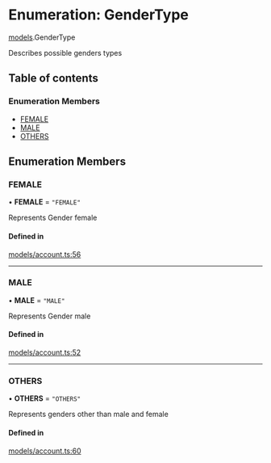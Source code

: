 # Enumeration: GenderType

[models](../wiki/models).GenderType

Describes possible genders types

## Table of contents

### Enumeration Members

- [FEMALE](../wiki/models.GenderType#female)
- [MALE](../wiki/models.GenderType#male)
- [OTHERS](../wiki/models.GenderType#others)

## Enumeration Members

### FEMALE

• **FEMALE** = ``"FEMALE"``

Represents Gender female

#### Defined in

[models/account.ts:56](https://gitlab.com/baliganikhil/blackmirror-sdk/-/blob/349365c/src/models/account.ts#L56)

___

### MALE

• **MALE** = ``"MALE"``

Represents Gender male

#### Defined in

[models/account.ts:52](https://gitlab.com/baliganikhil/blackmirror-sdk/-/blob/349365c/src/models/account.ts#L52)

___

### OTHERS

• **OTHERS** = ``"OTHERS"``

Represents genders other than male and female

#### Defined in

[models/account.ts:60](https://gitlab.com/baliganikhil/blackmirror-sdk/-/blob/349365c/src/models/account.ts#L60)
